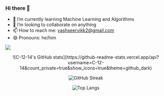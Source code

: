 ### Hi there 👋

- 🌱 I’m currently learning Machine Learning and Algorithms
- 👯 I’m looking to collaborate on anything
- 📫 How to reach me: yashseervikk2@gmail.com
- 😄 Pronouns: he/him

![](https://komarev.com/ghpvc/?username=C-12-14)

<center>
![C-12-14's GitHub stats](https://github-readme-stats.vercel.app/api?username=C-12-14&count_private=true&show_icons=true&theme=github_dark)

![GitHub Streak](https://github-readme-streak-stats.herokuapp.com?user=C-12-14&theme=github-dark-blue)

![Top Langs](https://github-readme-stats.vercel.app/api/top-langs/?username=C-12-14&layout=compact&theme=github_dark)
</center>
